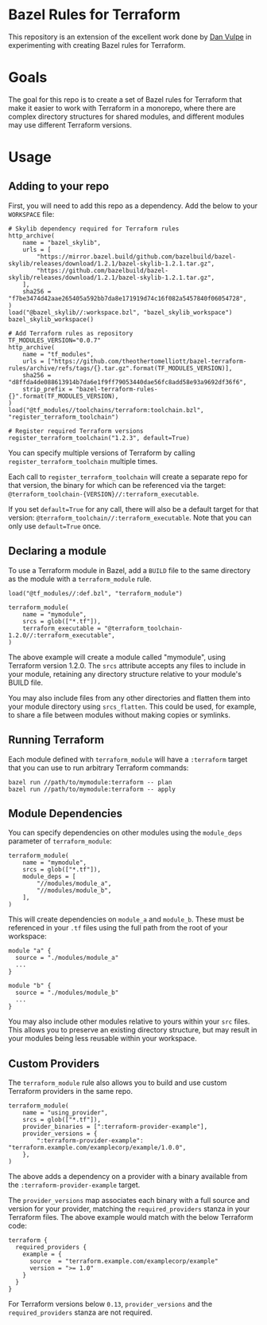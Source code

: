 # Bazel Rules for Terraform

This repository is an extension of the excellent work done by [Dan Vulpe](https://github.com/dvulpe) in experimenting with
creating Bazel rules for Terraform.

# Goals

The goal for this repo is to create a set of Bazel rules for Terraform that make it easier to work with Terraform in a monorepo,
where there are complex directory structures for shared modules, and different modules may use different Terraform versions.

# Usage

## Adding to your repo

First, you will need to add this repo as a dependency. Add the below to your `WORKSPACE` file:

```
# Skylib dependency required for Terraform rules
http_archive(
    name = "bazel_skylib",
    urls = [
        "https://mirror.bazel.build/github.com/bazelbuild/bazel-skylib/releases/download/1.2.1/bazel-skylib-1.2.1.tar.gz",
        "https://github.com/bazelbuild/bazel-skylib/releases/download/1.2.1/bazel-skylib-1.2.1.tar.gz",
    ],
    sha256 = "f7be3474d42aae265405a592bb7da8e171919d74c16f082a5457840f06054728",
)
load("@bazel_skylib//:workspace.bzl", "bazel_skylib_workspace")
bazel_skylib_workspace()

# Add Terraform rules as repository
TF_MODULES_VERSION="0.0.7"
http_archive(
    name = "tf_modules",
    urls = ["https://github.com/theothertomelliott/bazel-terraform-rules/archive/refs/tags/{}.tar.gz".format(TF_MODULES_VERSION)],
    sha256 = "d8ffda4de088613914b7da6e1f9ff79053440dae56fc8add58e93a9692df36f6",
    strip_prefix = "bazel-terraform-rules-{}".format(TF_MODULES_VERSION),
)
load("@tf_modules//toolchains/terraform:toolchain.bzl", "register_terraform_toolchain")

# Register required Terraform versions
register_terraform_toolchain("1.2.3", default=True)
```

You can specify multiple versions of Terraform by calling `register_terraform_toolchain` multiple times.

Each call to `register_terraform_toolchain` will create a separate repo for that version, the binary for which can be referenced via
the target: `@terraform_toolchain-{VERSION}//:terraform_executable`.

If you set `default=True` for any call, there will also be a default target for that version: `@terraform_toolchain//:terraform_executable`.
Note that you can only use `default=True` once.

## Declaring a module

To use a Terraform module in Bazel, add a `BUILD` file to the same directory as the module with a `terraform_module` rule.

```
load("@tf_modules//:def.bzl", "terraform_module")

terraform_module(
    name = "mymodule",
    srcs = glob(["*.tf"]),
    terraform_executable = "@terraform_toolchain-1.2.0//:terraform_executable",
)
```

The above example will create a module called "mymodule", using Terraform version 1.2.0. The `srcs` attribute accepts any files to include
in your module, retaining any directory structure relative to your module's BUILD file.

You may also include files from any other directories and flatten them into your module directory using `srcs_flatten`. This could be used,
for example, to share a file between modules without making copies or symlinks.

## Running Terraform

Each module defined with `terraform_module` will have a `:terraform` target that you can use to run arbitrary Terraform commands:

```
bazel run //path/to/mymodule:terraform -- plan
bazel run //path/to/mymodule:terraform -- apply
```

## Module Dependencies

You can specify dependencies on other modules using the `module_deps` parameter of `terraform_module`:

```
terraform_module(
    name = "mymodule",
    srcs = glob(["*.tf"]),
    module_deps = [
        "//modules/module_a",
        "//modules/module_b",
    ],
)
```

This will create dependencies on `module_a` and `module_b`. These must be referenced in your `.tf` files using the full path from the root of your workspace:

```
module "a" {
  source = "./modules/module_a"
  ...
}

module "b" {
  source = "./modules/module_b"
  ...
}
```

You may also include other modules relative to yours within your `src` files. This allows you to preserve an existing directory structure, but may result
in your modules being less reusable within your workspace.

## Custom Providers

The `terraform_module` rule also allows you to build and use custom Terraform providers in the same repo.

```
terraform_module(
    name = "using_provider",
    srcs = glob(["*.tf"]),
    provider_binaries = [":terraform-provider-example"],
    provider_versions = {
        ":terraform-provider-example": "terraform.example.com/examplecorp/example/1.0.0",
    },
)
```

The above adds a dependency on a provider with a binary available from the `:terraform-provider-example` target.

The `provider_versions` map associates each binary with a full source and version for your provider, matching the `required_providers` stanza
in your Terraform files. The above example would match with the below Terraform code:

```
terraform {
  required_providers {
    example = {
      source  = "terraform.example.com/examplecorp/example"
      version = ">= 1.0"
    }
  }
}
```

For Terraform versions below `0.13`, `provider_versions` and the `required_providers` stanza are not required.